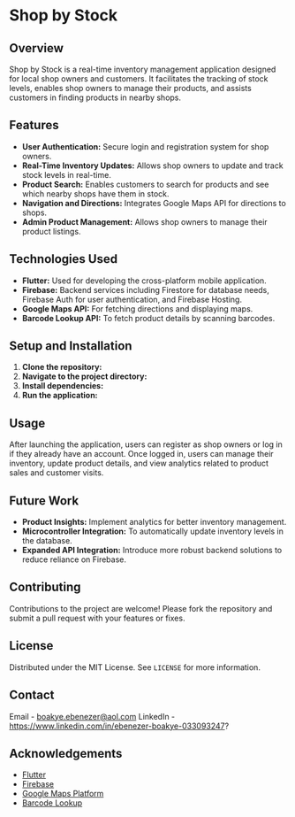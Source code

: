 # Shop by Stock

## Overview
Shop by Stock is a real-time inventory management application designed for local shop owners and customers. It facilitates the tracking of stock levels, enables shop owners to manage their products, and assists customers in finding products in nearby shops.

## Features
- **User Authentication:** Secure login and registration system for shop owners.
- **Real-Time Inventory Updates:** Allows shop owners to update and track stock levels in real-time.
- **Product Search:** Enables customers to search for products and see which nearby shops have them in stock.
- **Navigation and Directions:** Integrates Google Maps API for directions to shops.
- **Admin Product Management:** Allows shop owners to manage their product listings.

## Technologies Used
- **Flutter:** Used for developing the cross-platform mobile application.
- **Firebase:** Backend services including Firestore for database needs, Firebase Auth for user authentication, and Firebase Hosting.
- **Google Maps API:** For fetching directions and displaying maps.
- **Barcode Lookup API:** To fetch product details by scanning barcodes.

## Setup and Installation
1. **Clone the repository:**
2. **Navigate to the project directory:**
3. **Install dependencies:**
4. **Run the application:**



## Usage
After launching the application, users can register as shop owners or log in if they already have an account. Once logged in, users can manage their inventory, update product details, and view analytics related to product sales and customer visits.

## Future Work
- **Product Insights:** Implement analytics for better inventory management.
- **Microcontroller Integration:** To automatically update inventory levels in the database.
- **Expanded API Integration:** Introduce more robust backend solutions to reduce reliance on Firebase.

## Contributing
Contributions to the project are welcome! Please fork the repository and submit a pull request with your features or fixes.

## License
Distributed under the MIT License. See `LICENSE` for more information.

## Contact
Email - boakye.ebenezer@aol.com
LinkedIn - https://www.linkedin.com/in/ebenezer-boakye-033093247?
## Acknowledgements
- [Flutter](https://flutter.dev)
- [Firebase](https://firebase.google.com)
- [Google Maps Platform](https://cloud.google.com/maps-platform/)
- [Barcode Lookup](https://www.barcodelookup.com/api)

   
